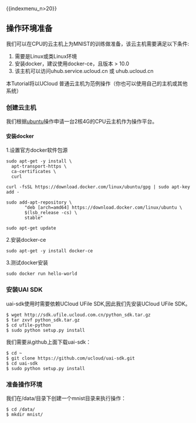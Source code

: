 {{indexmenu_n>20}}

## 操作环境准备

我们可以在CPU的云主机上为MNIST的训练做准备，该云主机需要满足以下条件:

1.  需要是Linux或类Linux环境
2.  安装docker，建议使用docker-ce，且版本 \> 10.0
3.  该主机可以访问uhub.service.ucloud.cn 或 uhub.ucloud.cn

本Tutorial将以UCloud 普通云主机为范例操作（你也可以使用自己的主机或其他系统）

### 创建云主机

我们根据[ubuntu](/ai/uai-inference/base/ubuntu)操作申请一台2核4G的CPU云主机作为操作平台。

#### 安装docker

1.设置官方docker软件包源

    sudo apt-get -y install \
      apt-transport-https \
      ca-certificates \
      curl
    
    curl -fsSL https://download.docker.com/linux/ubuntu/gpg | sudo apt-key add -
    
    sudo add-apt-repository \
           "deb [arch=amd64] https://download.docker.com/linux/ubuntu \
           $(lsb_release -cs) \
           stable"
    
    sudo apt-get update

2.安装docker-ce

    sudo apt-get -y install docker-ce

3.测试docker安装

    sudo docker run hello-world

### 安装UAI SDK

uai-sdk使用时需要依赖UCloud UFile SDK,因此我们先安装UCloud UFile SDK。

    $ wget http://sdk.ufile.ucloud.com.cn/python_sdk.tar.gz
    $ tar zxvf python_sdk.tar.gz
    $ cd ufile-python
    $ sudo python setup.py install

我们需要从github上面下载uai-sdk：

    $ cd ~
    $ git clone https://github.com/ucloud/uai-sdk.git
    $ cd uai-sdk
    $ sudo python setup.py install

### 准备操作环境

我们在/data/目录下创建一个mnist目录来执行操作：

    $ cd /data/
    $ mkdir mnist/
